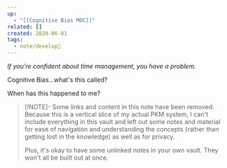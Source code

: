 ```yaml
---
up:
  - "[[Cognitive Bias MOC]]"
related: []
created: 2020-06-01
tags:
  - note/develop🍃
---
```


*If you're confident about time management, you have a problem.*

Cognitive Bias...what's this called?

When has this happened to me?

> [!NOTE]- Some links and content in this note have been removed.
> Because this is a vertical slice of my actual PKM system, I can't include everything in this vault and left out some notes and material for ease of navigation and understanding the concepts (rather than getting lost in the knowledge) as well as for privacy. 
>  
> Plus, it's okay to have some unlinked notes in your own vault. They won't all be built out at once.
